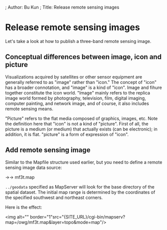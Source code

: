 ; Author: Bu Kun
; Title: Release remote sensing images

# Release remote sensing images

Let's take a look at how to publish a three-band remote sensing image.

## Conceptual differences between image, icon and picture

Visualizations acquired by satellites or other sensor equipment are generally referred to as "image" rather than "icon." The concept of "icon" has a broader connotation, and "image" is a kind of "icon". Image and fihure together constitute the icon world. "Image" mainly refers to the replica image world formed by photography, television, film, digital imaging, computer painting, and network image, and of course, it also includes remote sensing means.

"Picture" refers to the flat media composed of graphics, images, etc. Note the definition here that "icon" is not a kind of "picture".
First of all, the picture is a medium (or medium) that actually exists (can be electronic); in addition, it is flat.
"picture" is a form of expression of "icon".

## Add remote sensing image

Similar to the Mapfile structure used earlier, but you need to define a remote sensing image data source:

->-> mf3t.map


``../geodata`` specified as MapServer will look for the base directory of the spatial dataset.
The initial map range is determined by the coordinates of the specified southwest and northeast corners.

Here is the effect:

<img alt="" border="1"src="{SITE_URL}/cgi-bin/mapserv?map=/owg/mf3t.map&layer=topo&mode=map"/>






